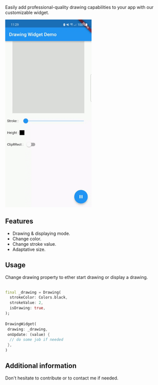 
Easily add professional-quality drawing capabilities to your app with our customizable widget.


<img src="https://raw.githubusercontent.com/tajaouart/drawing_widget/main/drawing_widget.gif" height="600"/>

## Features

* Drawing & displaying mode.
* Change color.
* Change stroke value.
* Adaptative size.


## Usage

Change drawing property to ether start drawing or display a drawing.



```dart

final _drawing = Drawing(
  strokeColor: Colors.black,
  strokeValue: 2,
  isDrawing: true,
);

DrawingWidget(
 drawing: _drawing,
 onUpdate: (value) {
  // do some job if needed
 },
)
```

## Additional information

Don't hesitate to contribute or to contact me if needed.
